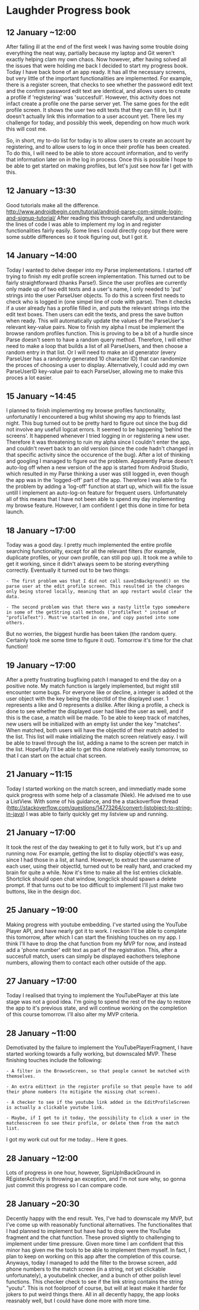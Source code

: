 # Laughder Progress book

## 12 January ~12:00

After falling ill at the end of the first week I was having some trouble doing everything the neat way, partially because my laptop and Git weren't exactly helping clam my own chaos.
Now however, after having solved all the issues that were holding me back I decided to start my progress book.
Today I have back bone of an app ready. It has all the necessary screens, but very little of the important functionalities are implemented.
For example, there is a register screen, that checks to see whether the password edit text and the confirm password edit text are identical, and allows users to create a profile if 'registering' was 'succesfull'.
However, this activity does not infact create a profile one the parse server yet.
The same goes for the edit profile screen. It shows the user two edit texts that they can fill in, but it doesn't actually link this information to a user account yet.
There lies my challenge for today, and possibly this week, depending on how much work this will cost me.

So, in short, my to-do list for today is to allow users to create an account by registering, and to allow users to log in once their profile has been created.
To do this, I will need to be able to store account information, and to verify that information later on in the log in process.
Once this is possible I hope to be able to get started on making profiles, but let's just see how far I get with this.

## 12 January ~13:30

Good tutorials make all the difference. http://www.androidbegin.com/tutorial/android-parse-com-simple-login-and-signup-tutorial/
After reading this through carefully, and understanding the lines of code I was able to implement my log in and register functionalities fairly easily.
Some lines I could directly copy but there were some subtle differences so it took figuring out, but I got it.

## 14 January ~14:00

Today I wanted to delve deeper into my Parse implementations. I started off trying to finish my edit profile screen implementation. 
This turned out to be fairly straightforward (thanks Parse!). Since the user profiles are currently only made up of two edit texts and a user's name, I only needed to 'put' strings into the user ParseUser objects.
To do this a screen first needs to check who is logged in (one simpel line of code with parse).
Then it checks if a user already has a profile filled in, and puts the relevant strings into the edit text boxes.
Then users can edit the texts, and press the save button when ready. This will automatically update the values of the ParseUser's relevant key-value pairs.
Now to finish my alpha I must be implement the browse random profiles function. This is proving to be a bit of a hurdle since Parse doesn't seem to have a random query method.
Therefore, I will either need to make a loop that builds a list of all ParseUsers, and then choose a random entry in that list.
Or I will need to make an id generator (every ParseUser has a randomly generated 10 character ID) that can randomize the proces of choosing a user to display.
Alternatively, I could add my own ParseUserID key-value pair to each ParseUser, allowing me to make this proces a lot easier.

## 15 January ~14:45

I planned to finish implementing my browse profiles functionality, unfortunatily I encountered a bug whilst showing my app to friends last night.
This bug turned out to be pretty hard to figure out since the bug did not involve any usefull logcat errors. It seemed to be happening 'behind the screens'.
It happened whenever I tried logging in or registering a new user. Therefore it was threatening to ruin my alpha since I couldn't enter the app, and couldn't revert back to an old version (since the code hadn't changed in that specific activity since the occurence of the bug).
After a lot of thinking and googling I managed to figure out the problem. 
Apparently Parse doesn't auto-log off when a new version of the app is started from Android Studio, which resulted in my Parse thinking a user was still logged in, even though the app was in the 'logged-off' part of the app.
Therefore I was able to fix the problem by adding a 'log-off' function at start up, which will fix the issue untill I implement an auto-log-on feature for frequent users.
Unfortunately all of this means that I have not been able to spend my day implementing my browse feature. However, I am confident I get this done in time for beta launch.

## 18 January ~17:00

Today was a good day. I pretty much implemented the entire profile searching functionality, except for all the relevant filters (for example, duplicate profiles, or your own profile, can still pop up).
It took me a while to get it working, since it didn't always seem to be storing everything correctly. Eventually it turned out to be two things:
	
	- The first problem was that I did not call saveInBackground() on the parse user at the edit profile screen. This resulted in the changes only being stored locally, meaning that an app restart would clear the data.
	
	- The second problem was that there was a nasty little typo somewhere in some of the getString call methods ("profileText " instead of "profileText"). Must've started in one, and copy pasted into some others.

But no worries, the biggest hurdle has been taken (the random query. Certainly took me some time to figure it out). Tomorrow it's time for the chat function!

## 19 January ~17:00

After a pretty frustrating bugfixing patch I managed to end the day on a positive note. My match function is largely implemented, but might still encounter some bugs.
For everyone like or decline, a integer is added ot the user object with the key being the objectId of the displayed user. 1 represents a like and 0 represents a dislike.
After liking a profile, a check is done to see whether the displayed user had liked the user as well, and if this is the case, a match will be made.
To be able to keep track of matches, new users will be initialized with an empty list under the key "matches". When matched, both users will have the objectId of their match added to the list.
This list will make intializing the match screen relatively easy. I will be able to travel through the list, adding a name to the screen per match in the list.
Hopefully I'll be able to get this done relatively easily tomorrow, so that I can start on the actual chat screen.

## 21 January ~11:15

Today I started working on the match screen, and immediatly made some quick progress with some help of a classmate (Niek). He advised me to use a ListView.
With some of his guidance, and the a stackoverflow thread (http://stackoverflow.com/questions/14773264/convert-listobject-to-string-in-java) I was able to fairly quickly get my listview up and running.

## 21 January ~17:00

It took the rest of the day tweaking to get it to fully work, but it's up and running now.
For example, getting the list to display objectId's was easy, since I had those in a list, at hand.
However, to extract the username of each user, using their objectId, turned out to be really hard, and cracked my brain for quite a while.
Now it's time to make all the list entries clickable. Shortclick should open chat window, longclick should spawn a delete prompt.
If that turns out to be too difficult to implement I'll just make two buttons, like in the design doc.

## 25 January ~19:00

Making progress with youtube embedding. I've started using the YouTube Player API, and have nearly got it to work.
I reckon I'll be able to complete this tomorrow, after which I can start the finishing touches on my app.
I think I'll have to drop the chat function from my MVP for now, and instead add a 'phone number' edit text as part of the registration.
This, after a succesfull match, users can simply be displayed eachothers telephone numbers, allowing them to contact each other outside of the app.

## 27 January ~17:00

Today I realised that trying to implement the YouTubePlayer at this late stage was not a good idea.
I'm going to spend the rest of the day to restore the app to it's previous state, and will continue working on the completion of this course tomorrow.
I'll also alter my MVP criteria.

## 28 January ~11:00

Demotivated by the failure to implement the YouTubePlayerFragment, I have started working towards a fully working, but downscaled MVP.
These finishing touches include the following:

	- A filter in the BrowseScreen, so that people cannot be matched with themselves. 

	- An extra edittext in the register profile so that people have to add their phone numbers (to mitigate the missing chat screen).

	- A checker to see if the youtube link added in the EditProfileScreen is actually a clickable youtube link.

	- Maybe, if I get to it today, the possibility to click a user in the matchesscreen to see their profile, or delete them from the match list.

I got my work cut out for me today... Here it goes.

## 28 January ~12:00

Lots of progress in one hour, however, SignUpInBackGround in REgisterActivity is throwing an exception, and I'm not sure why, so gonna just commit this progress so I can compare code.

## 28 January ~20:30

Decently happy with the end result. Yes, I've had to downscale my MVP, but I've come up with reasonably functional alternatives.
The functionalites that I had planned to implement but have had to drop were the YouTube fragment and the chat function. These proved slightly to challenging to implement under time pressure.
Given more time I am confident that this minor has given me the tools to be able to implement them myself. In fact, I plan to keep on working on this app after the completion of this course.
Anyways, today I managed to add the filter to the browse screen, add phone numbers to the match screen (in a string, not yet clickable unfortunately), a youtubelink checker, and a bunch of other polish level functions.
This checker check to see if the link string contains the string "youtu". This is not foolproof of course, but will at least make it harder for jokers to put weird things there.
All in all decently happy, the app looks reasnably well, but I could have done more with more time.